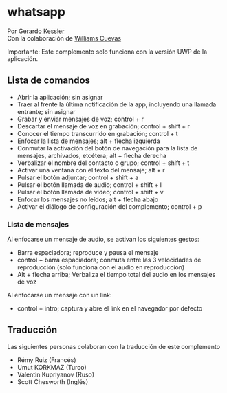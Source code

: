 # whatsapp

Por [Gerardo Kessler](http://gera.ar)  
Con la colaboración de [Williams Cuevas](mailto:zarosoft@gmail.com)

Importante: Este complemento solo funciona con la versión UWP de la aplicación.

## Lista de comandos

* Abrir la aplicación; sin asignar
* Traer al frente la última notificación de la app, incluyendo una llamada entrante; sin asignar
* Grabar y enviar mensajes de voz; control + r
* Descartar el mensaje de voz en grabación; control + shift + r
* Conocer el tiempo transcurrido en grabación; control + t
* Enfocar la lista de mensajes; alt + flecha izquierda
* Conmutar la activación del botón de navegación para la lista de mensajes, archivados, etcétera; alt + flecha derecha
* Verbalizar el nombre del contacto o grupo; control + shift + t
* Activar una ventana con el texto del mensaje; alt + r
* Pulsar el botón adjuntar; control + shift + a
* Pulsar el botón llamada de audio; control + shift + l
* Pulsar el botón llamada de video; control + shift + v
* Enfocar los mensajes no leídos; alt + flecha abajo
* Activar el diálogo de configuración del complemento; control + p

### Lista de mensajes

Al enfocarse un mensaje de audio, se activan los siguientes gestos:

* Barra espaciadora; reproduce y pausa el mensaje
* control + barra espaciadora; conmuta entre las 3 velocidades de reproducción (solo funciona con el audio en reproducción)
* Alt + flecha arriba; Verbaliza el tiempo total del audio en los mensajes de voz

Al enfocarse un mensaje con un link:

* control + intro; captura y abre el link en el navegador por defecto

## Traducción

Las siguientes personas colaboran con la traducción de este complemento

* Rémy Ruiz (Francés)
* Umut KORKMAZ (Turco)
* Valentin Kupriyanov (Ruso)
* Scott Chesworth (Inglés)
